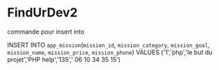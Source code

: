 # FindUrDev2

commande pour insert into

INSERT INTO `app_mission`(`mission_id`, `mission_category`, `mission_goal`, `mission_name`, `mission_price`, `mission_phone`) VALUES ('1','php','le but du projet','PHP help','135',' 06 10 34 35 15')
